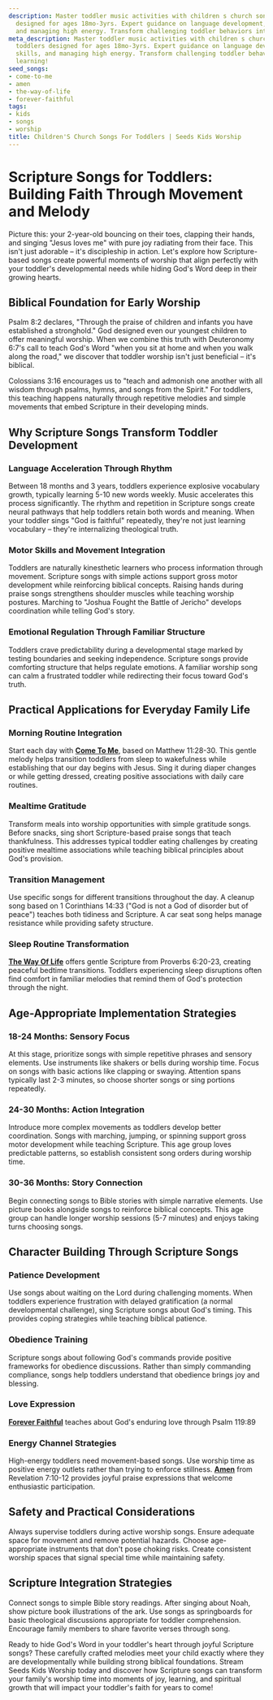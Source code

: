 ```yaml
---
description: Master toddler music activities with children s church songs for toddlers
  designed for ages 18mo-3yrs. Expert guidance on language development, motor skills,
  and managing high energy. Transform challenging toddler behaviors into joyful learning!
meta_description: Master toddler music activities with children s church songs for
  toddlers designed for ages 18mo-3yrs. Expert guidance on language development, motor
  skills, and managing high energy. Transform challenging toddler behaviors into joyful
  learning!
seed_songs:
- come-to-me
- amen
- the-way-of-life
- forever-faithful
tags:
- kids
- songs
- worship
title: Children'S Church Songs For Toddlers | Seeds Kids Worship
---
```

# Scripture Songs for Toddlers: Building Faith Through Movement and Melody

Picture this: your 2-year-old bouncing on their toes, clapping their hands, and singing "Jesus loves me" with pure joy radiating from their face. This isn't just adorable – it's discipleship in action. Let's explore how Scripture-based songs create powerful moments of worship that align perfectly with your toddler's developmental needs while hiding God's Word deep in their growing hearts.

## Biblical Foundation for Early Worship

Psalm 8:2 declares, "Through the praise of children and infants you have established a stronghold." God designed even our youngest children to offer meaningful worship. When we combine this truth with Deuteronomy 6:7's call to teach God's Word "when you sit at home and when you walk along the road," we discover that toddler worship isn't just beneficial – it's biblical.

Colossians 3:16 encourages us to "teach and admonish one another with all wisdom through psalms, hymns, and songs from the Spirit." For toddlers, this teaching happens naturally through repetitive melodies and simple movements that embed Scripture in their developing minds.

## Why Scripture Songs Transform Toddler Development

### Language Acceleration Through Rhythm
Between 18 months and 3 years, toddlers experience explosive vocabulary growth, typically learning 5-10 new words weekly. Music accelerates this process significantly. The rhythm and repetition in Scripture songs create neural pathways that help toddlers retain both words and meaning. When your toddler sings "God is faithful" repeatedly, they're not just learning vocabulary – they're internalizing theological truth.

### Motor Skills and Movement Integration
Toddlers are naturally kinesthetic learners who process information through movement. Scripture songs with simple actions support gross motor development while reinforcing biblical concepts. Raising hands during praise songs strengthens shoulder muscles while teaching worship postures. Marching to "Joshua Fought the Battle of Jericho" develops coordination while telling God's story.

### Emotional Regulation Through Familiar Structure
Toddlers crave predictability during a developmental stage marked by testing boundaries and seeking independence. Scripture songs provide comforting structure that helps regulate emotions. A familiar worship song can calm a frustrated toddler while redirecting their focus toward God's truth.

## Practical Applications for Everyday Family Life

### Morning Routine Integration
Start each day with [**Come To Me**](https://seedskidsworship.com/product/when-you-lie-down-lullabies-scripture-songs/), based on Matthew 11:28-30. This gentle melody helps transition toddlers from sleep to wakefulness while establishing that our day begins with Jesus. Sing it during diaper changes or while getting dressed, creating positive associations with daily care routines.

### Mealtime Gratitude
Transform meals into worship opportunities with simple gratitude songs. Before snacks, sing short Scripture-based praise songs that teach thankfulness. This addresses typical toddler eating challenges by creating positive mealtime associations while teaching biblical principles about God's provision.

### Transition Management
Use specific songs for different transitions throughout the day. A cleanup song based on 1 Corinthians 14:33 ("God is not a God of disorder but of peace") teaches both tidiness and Scripture. A car seat song helps manage resistance while providing safety structure.

### Sleep Routine Transformation
[**The Way Of Life**](https://seedskidsworship.com/product/the-way-of-life-proverbs-620-23/) offers gentle Scripture from Proverbs 6:20-23, creating peaceful bedtime transitions. Toddlers experiencing sleep disruptions often find comfort in familiar melodies that remind them of God's protection through the night.

## Age-Appropriate Implementation Strategies

### 18-24 Months: Sensory Focus
At this stage, prioritize songs with simple repetitive phrases and sensory elements. Use instruments like shakers or bells during worship time. Focus on songs with basic actions like clapping or swaying. Attention spans typically last 2-3 minutes, so choose shorter songs or sing portions repeatedly.

### 24-30 Months: Action Integration
Introduce more complex movements as toddlers develop better coordination. Songs with marching, jumping, or spinning support gross motor development while teaching Scripture. This age group loves predictable patterns, so establish consistent song orders during worship time.

### 30-36 Months: Story Connection
Begin connecting songs to Bible stories with simple narrative elements. Use picture books alongside songs to reinforce biblical concepts. This age group can handle longer worship sessions (5-7 minutes) and enjoys taking turns choosing songs.

## Character Building Through Scripture Songs

### Patience Development
Use songs about waiting on the Lord during challenging moments. When toddlers experience frustration with delayed gratification (a normal developmental challenge), sing Scripture songs about God's timing. This provides coping strategies while teaching biblical patience.

### Obedience Training
Scripture songs about following God's commands provide positive frameworks for obedience discussions. Rather than simply commanding compliance, songs help toddlers understand that obedience brings joy and blessing.

### Love Expression
[**Forever Faithful**](https://seedskidsworship.com/product/forever-faithful-psalm-11989-90/) teaches about God's enduring love through Psalm 119:89

### Energy Channel Strategies
High-energy toddlers need movement-based songs. Use worship time as positive energy outlets rather than trying to enforce stillness. [**Amen**](https://seedskidsworship.com/product/seeds-of-praise-vol-3/) from Revelation 7:10-12 provides joyful praise expressions that welcome enthusiastic participation.

## Safety and Practical Considerations

Always supervise toddlers during active worship songs. Ensure adequate space for movement and remove potential hazards. Choose age-appropriate instruments that don't pose choking risks. Create consistent worship spaces that signal special time while maintaining safety.

## Scripture Integration Strategies

Connect songs to simple Bible story readings. After singing about Noah, show picture book illustrations of the ark. Use songs as springboards for basic theological discussions appropriate for toddler comprehension. Encourage family members to share favorite verses through song.

Ready to hide God's Word in your toddler's heart through joyful Scripture songs? These carefully crafted melodies meet your child exactly where they are developmentally while building strong biblical foundations. Stream Seeds Kids Worship today and discover how Scripture songs can transform your family's worship time into moments of joy, learning, and spiritual growth that will impact your toddler's faith for years to come!

<script type="application/ld+json">
{
  "@context": "https://schema.org",
  "@type": "Article",
  "headline": "Children's Church Songs For Toddlers",
  "author": {
    "@type": "Organization",
    "name": "Seeds Kids Worship"
  },
  "publisher": {
    "@type": "Organization",
    "name": "Seeds Kids Worship",
    "logo": {
      "@type": "ImageObject",
      "url": "https://seedskidsworship.com/logo.png"
    }
  },
  "datePublished": "2025-09-03T19:36:44.940090",
  "dateModified": "2025-09-03T19:36:44.940241",
  "description": "Master toddler music activities with children's church songs for toddlers designed for ages 18mo-3yrs. Expert guidance on language development, motor skills, an",
  "mainEntityOfPage": {
    "@type": "WebPage",
    "@id": "https://seedskidsworship.com/activities/children-s-church-songs-for-toddlers/"
  }
}
</script>

<script type="application/ld+json">
{
  "@context": "https://schema.org",
  "@type": "Product",
  "name": "Come To Me",
  "description": "Biblical lullaby based on Matthew 11:28-30 offering rest and comfort through God's Word. Creates peaceful atmosphere for bedtime worship reminding families that true rest comes from God alone. Part of Scripture-based lullaby collection.",
  "url": "https://seedskidsworship.com/product/when-you-lie-down-lullabies-scripture-songs/",
  "brand": {
    "@type": "Brand",
    "name": "Seeds Kids Worship"
  },
  "category": "Children's Christian Music",
  "album": "When You Lie Down: Lullabies\u2026"
}
</script>

<script type="application/ld+json">
{
  "@context": "https://schema.org",
  "@type": "Product",
  "name": "Amen",
  "description": "Worship song of praise declaring salvation belongs to God with heavenly acclamation",
  "url": "https://seedskidsworship.com/product/seeds-of-praise-vol-3/",
  "brand": {
    "@type": "Brand",
    "name": "Seeds Kids Worship"
  },
  "category": "Children's Christian Music",
  "album": "Seeds of Praise"
}
</script>

<script type="application/ld+json">
{
  "@context": "https://schema.org",
  "@type": "Product",
  "name": "The Way Of Life",
  "description": "Gentle lullaby about following the way of life through God's commands from Proverbs 6:20-23",
  "url": "https://seedskidsworship.com/product/the-way-of-life-proverbs-620-23/",
  "brand": {
    "@type": "Brand",
    "name": "Seeds Kids Worship"
  },
  "category": "Children's Christian Music",
  "album": "When You Lie Down: Lullabies\u2026"
}
</script>

<script type="application/ld+json">
{
  "@context": "https://schema.org",
  "@type": "Product",
  "name": "Forever Faithful",
  "description": "A song about God's eternal faithfulness and enduring word",
  "url": "https://seedskidsworship.com/product/forever-faithful-psalm-11
